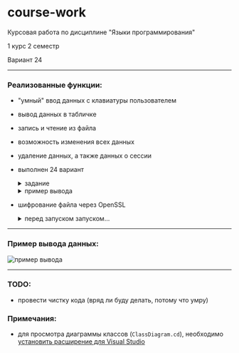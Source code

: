# course-work
Курсовая работа по дисциплине "Языки программирования"

1 курс 2 семестр

Вариант 24

---
### Реализованные функции:
- "умный" ввод данных с клавиатуры пользователем
- вывод данных в табличке
- запись и чтение из файла
- возможность изменения всех данных
- удаление данных, а также данных о сессии
- выполнен 24 вариант
    <details>
    <summary>задание</summary>
    Разбить группу на 2 части:

    - студентов, поступивших в ВУЗ в одном и том же году;
    - студентов, поступивших в ВУЗ в др. годы, отличные от части 1.

    Найти в каждой части наиболее успевающих и наиболее неуспевающих студентов.
    </details>
    <details>
    <summary>пример вывода</summary>

    ![пример выполнения варианта](https://github.com/medwuu/course-work/assets/91782808/b5878a20-f428-48da-91d6-9cd24433133d)
    </details>
- шифрование файла через OpenSSL
    <details>
    <summary>перед запуском запуском...</summary>

    - [скачайте установщие программы OpenSSL](https://slproweb.com/products/Win32OpenSSL.html) обязательно(!) версии __1.1.1t light__
    - запустите его и укажите в качестве пути установки путь до проекта
    - в параметре 
    ```"Copy OpenSSL DLLs to:"``` укажите ```"The OpenSLL binaries (/bin) directory"```
    - перейдите в папку с проектом и переименуйте папку ```"OpenSSL-Win64"``` в ```"openssl"```
    </details>

---
### Пример вывода данных:
![пример вывода](https://github.com/medwuu/course-work/assets/91782808/1405e2f1-2c2a-4520-8470-63215f9881d9)

---
### TODO:
- провести чистку кода (вряд ли буду делать, потому что умру)

### Примечания:
- для просмотра диаграммы классов (```ClassDiagram.cd```), необходимо [установить расширение для Visual Studio](https://learn.microsoft.com/ru-ru/visualstudio/ide/class-designer/how-to-add-class-diagrams-to-projects?view=vs-2022)
